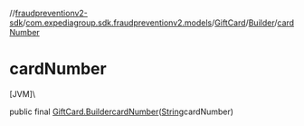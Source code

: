 //[fraudpreventionv2-sdk](../../../../index.md)/[com.expediagroup.sdk.fraudpreventionv2.models](../../index.md)/[GiftCard](../index.md)/[Builder](index.md)/[cardNumber](card-number.md)

# cardNumber

[JVM]\

public final [GiftCard.Builder](index.md)[cardNumber](card-number.md)([String](https://docs.oracle.com/javase/8/docs/api/java/lang/String.html)cardNumber)
